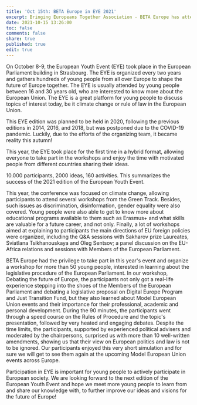 ```yaml
---
title: 'Oct 15th: BETA Europe in EYE 2021'
excerpt: Bringing Europeans Together Association - BETA Europe has attended to the European Youth Event, organising a workshop on saturday the 9th of october.
date: 2021-10-15 13:26:00
toc: false
comments: false
share: true
published: true
edit: true
---
```

On October 8-9, the European Youth Event (EYE) took place in the European Parliament building in Strasbourg. The EYE is organized every two years and gathers hundreds of young people from all over Europe to shape the future of Europe together. The EYE is usually attended by young people between 16 and 30 years old, who are interested to know more about the European Union. The EYE is a great platform for young people to discuss topics of interest today, be it climate change or rule of law in the European Union. 

This EYE edition was planned to be held in 2020, following the previous editions in 2014, 2016, and 2018, but was postponed due to the COVID-19 pandemic. Luckily, due to the efforts of the organizing team, it became reality this autumn!

This year, the EYE took place for the first time in a hybrid format, allowing everyone to take part in the workshops and enjoy the time with motivated people from different countries sharing their ideas.

10.000 participants, 2000 ideas, 160 activities. This summarizes the success of the 2021 edition of the European Youth Event. 

This year, the conference was focused on climate change, allowing participants to attend several workshops from the Green Track. Besides, such issues as discrimination, disinformation, gender equality were also covered.  Young people were also able to get to know more about educational programs available to them such as Erasmus+ and what skills are valuable for a future career, and not only. Finally, a lot of workshops aimed at explaining to participants the main directions of EU foreign policies were organized, including the Q&A sessions with Sakharov prize Laureates, Sviatlana Tsikhanouskaya and Oleg Sentsov; a panel discussion on the EU-Africa relations and sessions with Members of the European Parliament. 

BETA Europe had the privilege to take part in this year's event and organize a workshop for more than 50 young people, interested in learning about the legislative procedure of the European Parliament. In our workshop, Debating the future of Europe, the participants not only got a real-life experience stepping into the shoes of the Members of the European Parliament and debating a legislative proposal on Digital Europe Program and Just Transition Fund, but they also learned about Model European Union events and their importance for their professional, academic and personal development.  During the 90 minutes, the participants went through a speed course on the Rules of Procedure and the topic's presentation, followed by very heated and engaging debates. Despite the time limits, the participants, supported by experienced political advisers and moderated by the chairpersons, surprised us with more than 10 well-written amendments, showing us that their view on European politics and law is not to be ignored. Our participants enjoyed this very short simulation and for sure we will get to see them again at the upcoming Model European Union events across Europe. 

Participation in EYE is important for young people to actively participate in European society. We are looking forward to the next edition of the European Youth Event and hope we meet more young people to learn from and share our knowledge with, to further improve our ideas and visions for the future of Europe!
